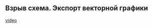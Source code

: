 ## Взрыв схема. Экспорт векторной графики

[video](https://player.softculture.cc/embed/online/DIK/DIK_1.1.11_L5-2_Explosion_Diagram)